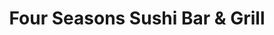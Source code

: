 ---
layout: place
title: Four Seasons Sushi Bar & Grill
permalink: /arizona/gilbert/four-seasons-sushi-bar-grill.html
stateAbbr: AZ
stateName: Arizona
cityName: Gilbert
seo:
  type: restaurant
  links: https://4seasonsushiaz.com/
place_id: ChIJgeLNg_2uK4cRrgbVXnPAp84
photos:
  - name: >-
      places/ChIJgeLNg_2uK4cRrgbVXnPAp84/photos/AeeoHcLurM8K5gBPpA1lXjaprY5ruYUVspiyU50qaSrUBWSTJSvcds2Rin89xVawa7oBosIaKnjwei_mCyPtYsOQ6MLgdQWJ3aTbWZUk1lXyk6dqT8Pw1IVjrGxpcLipTMhJpaNWy4TUjFH6JSGL6NNbFBnIqsYKY2rHiKX-P9U8E65liLsWjJTNNp5qKa9755OckRDQAVGfYHZS696GsBGmiX4Skf2k9MI7h7K_ZGiUtk1EzRnSxPL8lkRrSOiK5rpt-hvWE-qYlCtKXjzLDgDXkIOVGEGL2jf5hU0UMMlaDNJE_ZpQMUcfvxUtVLWN2EnE9fQg2GK7cGBaGFenfs-vO7HpOA3hRBYWd_YbVIItEX8lq8za8krbY8bhVwel4lz2K3igLfVqtzw7Ys4Y3gEcShGOcDovFh34e16u2pop_HDHm1Mk
    widthPx: 3984
    heightPx: 2988
    authorAttributions:
      - displayName: Charles Lynch
        uri: https://maps.google.com/maps/contrib/102236993317281344318
        photoUri: >-
          https://lh3.googleusercontent.com/a-/ALV-UjXcEerLJe-T7UCYWxkTA6ZP3fwXUCNzOURnb040VXwJ9mLj3mRLeg=s100-p-k-no-mo
    flagContentUri: >-
      https://www.google.com/local/imagery/report/?cb_client=maps_api_places.places_api&image_key=!1e10!2sCIHM0ogKEICAgID4uo7oiwE&hl=en-US
    googleMapsUri: >-
      https://www.google.com/maps/place//data=!3m4!1e2!3m2!1sCIHM0ogKEICAgID4uo7oiwE!2e10!4m2!3m1!1s0x872baefd83cde281:0xcea7c0735ed506ae
  - name: >-
      places/ChIJgeLNg_2uK4cRrgbVXnPAp84/photos/AeeoHcIbHe_6iorfCqMpzKXF5HFUjhoKMrtZLwdrOPmlfMWYvzggqj5SJyW7RteSd0RsawSYKdDMwY92Mr--UMVV667K7SF8YGjXU2CUkQJaHk0lqaMQmyC5p4NcV3sK4rzH3AB94c39VAdml-vaasImHSWwx6Kxy0ltlpk7QEgwQA5MJ1ps21PqzDKggZifkUCcmoHqq9gwsDdimx-jF2CG-OBOnMf0KUgQuJxlZuadzbMEcRzV-BmXxIYOCYa3OpE7Qdu_1Bj_uEjWiiKnFvnPeMQUNZOG05EovCn6i2s6I-0NFQ
    widthPx: 2268
    heightPx: 4032
    authorAttributions:
      - displayName: Four Seasons Sushi Bar & Grill
        uri: https://maps.google.com/maps/contrib/101138019701622459190
        photoUri: >-
          https://lh3.googleusercontent.com/a-/ALV-UjWtRhjSnfAmDcsNVOT6d1zSSE_TsJTg239Awe1OOxzQj4JeT68j=s100-p-k-no-mo
    flagContentUri: >-
      https://www.google.com/local/imagery/report/?cb_client=maps_api_places.places_api&image_key=!1e10!2sAF1QipOWkQaVm0Qik9StCAY9dh_BtGMQ2cuwoY8vskzR&hl=en-US
    googleMapsUri: >-
      https://www.google.com/maps/place//data=!3m4!1e2!3m2!1sAF1QipOWkQaVm0Qik9StCAY9dh_BtGMQ2cuwoY8vskzR!2e10!4m2!3m1!1s0x872baefd83cde281:0xcea7c0735ed506ae
  - name: >-
      places/ChIJgeLNg_2uK4cRrgbVXnPAp84/photos/AeeoHcK3yHr8IqJa2aqBkVf3uwceb9-n94oUZIvMKUtQd0Cd8_K8PJSGMrm-3N_pWxneXvS9luJPBT_mUBYw8hkQGgxl14mYfcoNuv1pxkrGwb4ZxtPLTy6JADcEG70rQRc0lQsWmqsNNGoBwrOC3c23JXazhMQPzv-ljrWhn0euNitGb3bK8p-5pfYNSg_OevO0osmWN5KQ5gU_Os22x0mG-5KtgaAEUxRhRSnGc8xNXHxY2u7R2Y65fXU-MuSjwsIsD_povViYwV1-3CFpnWJ5oU37Nf9ahMv4pSnQWepODoP03A
    widthPx: 1414
    heightPx: 2000
    authorAttributions:
      - displayName: Four Seasons Sushi Bar & Grill
        uri: https://maps.google.com/maps/contrib/101138019701622459190
        photoUri: >-
          https://lh3.googleusercontent.com/a-/ALV-UjWtRhjSnfAmDcsNVOT6d1zSSE_TsJTg239Awe1OOxzQj4JeT68j=s100-p-k-no-mo
    flagContentUri: >-
      https://www.google.com/local/imagery/report/?cb_client=maps_api_places.places_api&image_key=!1e10!2sAF1QipMO0zVKF3vK7zyIainb8WZ8_Qpw4bEGIQRtFPWh&hl=en-US
    googleMapsUri: >-
      https://www.google.com/maps/place//data=!3m4!1e2!3m2!1sAF1QipMO0zVKF3vK7zyIainb8WZ8_Qpw4bEGIQRtFPWh!2e10!4m2!3m1!1s0x872baefd83cde281:0xcea7c0735ed506ae
  - name: >-
      places/ChIJgeLNg_2uK4cRrgbVXnPAp84/photos/AeeoHcI4uoSHJc000Hw7UvsTSFMLaAF05xGQaWi3KDeeaqU_ovGcVUqJyhuyZPF1d1IKQ8kTtbigwRm64_jmaMuhw-qLoy8Z3ALdXRC6iRQTJzr9eDW-VGumHB2-WobkbjT7RocN2WQBEPFYeCXo4w9980yQlSpyOe63Jt0n8enyo6GvaotcrowugSW8SQCjcUtQ6aMGrCdboGpOWDXAlsKG5UWgljohDhG1kEODY6S-94cdsKZTkZ5GoiuV77uXTP-aZfubJabe3_5vSVECibok3YwTRbs14Kqr3CGxf80xJ5yELg
    widthPx: 2268
    heightPx: 4032
    authorAttributions:
      - displayName: Four Seasons Sushi Bar & Grill
        uri: https://maps.google.com/maps/contrib/101138019701622459190
        photoUri: >-
          https://lh3.googleusercontent.com/a-/ALV-UjWtRhjSnfAmDcsNVOT6d1zSSE_TsJTg239Awe1OOxzQj4JeT68j=s100-p-k-no-mo
    flagContentUri: >-
      https://www.google.com/local/imagery/report/?cb_client=maps_api_places.places_api&image_key=!1e10!2sAF1QipPa_pt4yPTzaO7KjUfeEGT33h-47Q5CzYzhz7Mx&hl=en-US
    googleMapsUri: >-
      https://www.google.com/maps/place//data=!3m4!1e2!3m2!1sAF1QipPa_pt4yPTzaO7KjUfeEGT33h-47Q5CzYzhz7Mx!2e10!4m2!3m1!1s0x872baefd83cde281:0xcea7c0735ed506ae
  - name: >-
      places/ChIJgeLNg_2uK4cRrgbVXnPAp84/photos/AeeoHcIT1TNIqq05KqJURl2--Oyd8iDOSlR9ROVY2Ipbov4Tc3wi0KF-RVJMYlvgDlc6bgQoXDVZDngVkdOvOrkeZdbsCqgIoD35qpjDTAWEzGD0oaDuykVTIBO2aREgvFflNYM7ozf1PRdOO-i1P5-25QsXIhlH8Adibl7Ruup9D-DvQcGGmsXE9RGdugee3sQJGSS-8FeR3XyAJpwmBfhjVv1-d0qL_f1gwkTXCJU6VA8NCf1HMVIsZIaWptPy59FGhXvJUGIb5P7n5mzKk8XxqomAlu8_FQ6RGrl_7J-AdbBsxQ
    widthPx: 2268
    heightPx: 4032
    authorAttributions:
      - displayName: Four Seasons Sushi Bar & Grill
        uri: https://maps.google.com/maps/contrib/101138019701622459190
        photoUri: >-
          https://lh3.googleusercontent.com/a-/ALV-UjWtRhjSnfAmDcsNVOT6d1zSSE_TsJTg239Awe1OOxzQj4JeT68j=s100-p-k-no-mo
    flagContentUri: >-
      https://www.google.com/local/imagery/report/?cb_client=maps_api_places.places_api&image_key=!1e10!2sAF1QipOs2kXGlaLSJbfF0MBUDQSGOIBKyQLjXswxqCrH&hl=en-US
    googleMapsUri: >-
      https://www.google.com/maps/place//data=!3m4!1e2!3m2!1sAF1QipOs2kXGlaLSJbfF0MBUDQSGOIBKyQLjXswxqCrH!2e10!4m2!3m1!1s0x872baefd83cde281:0xcea7c0735ed506ae
  - name: >-
      places/ChIJgeLNg_2uK4cRrgbVXnPAp84/photos/AeeoHcIiKgZq-RJbLH7OVK6pr-Ap1bWNQ4OBnLiCCXKvlnbBRj5wGT0Q5fUReIheMUpfQEFuRpJ9EQdsGuk6yyoKaoBO7oqPKq4Lv3WcrJVyMOGc1YjcSOJcj7BLtHw6p8y_97TJTSysI32VUJhjRpmwcLxEllWLErtpGL5yBfAtJpRCpTy0qzELfiJ5n9kWIWtnZX2burUBtD1DXv9IjXx_w5ix2ce_-OjFDbOvvyUNQfSNYfRHz1dePj57PZkKGQwse3akZn4CfsVhU_9XlKkxU52NkliJxi0JVbd94H_on_1TBg
    widthPx: 4032
    heightPx: 2268
    authorAttributions:
      - displayName: Four Seasons Sushi Bar & Grill
        uri: https://maps.google.com/maps/contrib/101138019701622459190
        photoUri: >-
          https://lh3.googleusercontent.com/a-/ALV-UjWtRhjSnfAmDcsNVOT6d1zSSE_TsJTg239Awe1OOxzQj4JeT68j=s100-p-k-no-mo
    flagContentUri: >-
      https://www.google.com/local/imagery/report/?cb_client=maps_api_places.places_api&image_key=!1e10!2sAF1QipPbIWNXGVhuWxX7tFN1GE7HRjChLTCQpr8_HKN_&hl=en-US
    googleMapsUri: >-
      https://www.google.com/maps/place//data=!3m4!1e2!3m2!1sAF1QipPbIWNXGVhuWxX7tFN1GE7HRjChLTCQpr8_HKN_!2e10!4m2!3m1!1s0x872baefd83cde281:0xcea7c0735ed506ae
  - name: >-
      places/ChIJgeLNg_2uK4cRrgbVXnPAp84/photos/AeeoHcKO-HrBpANWhjaK9n30hgqmYXZsiI7Dp8mEU90ignPEYur4TKBDdHnapRyQpdr8diPkD_yj9RXoYM7Y1oLfVF6Eu1IBtmbXP-SEyFMw8AoLtN-8EAvpOUxtl-8_ECmrn-TIuFkUwhD3-y7ctLXdqmZhLgmatPL5gH0zyfw4RwHsip_CCNlkWg0OhYfRpJFun5yWxBdDUQmChWnCl_JF0-9PuRvRZefDMD8iOcsh8YqOMKFNdMzk1zO7Eo8NCIrJkaAXstJoTJuy17DK2QfNA6jRDDA5kEFJ1toLf3E2lTx8ZJj2tf-jV48YwXA7TSYINqP2jDo3MBH4kT7LhskylolZcOjIKVbMjM17_VFNhKbVyG_RHIU9NIifAGBRz-9utPFkbzS9SrWpEqOUBHFgIkwh1k_do9ElicPWBLFbVQOAw_Fs
    widthPx: 4000
    heightPx: 2252
    authorAttributions:
      - displayName: Sam Hittson
        uri: https://maps.google.com/maps/contrib/109877453723865955483
        photoUri: >-
          https://lh3.googleusercontent.com/a/ACg8ocL872I_CzX2jWPnXSC7Q2tWwJJhU1Q8xpX3hYXRQ7oxa6A31A=s100-p-k-no-mo
    flagContentUri: >-
      https://www.google.com/local/imagery/report/?cb_client=maps_api_places.places_api&image_key=!1e10!2sCIHM0ogKEICAgIDZ9ci5lAE&hl=en-US
    googleMapsUri: >-
      https://www.google.com/maps/place//data=!3m4!1e2!3m2!1sCIHM0ogKEICAgIDZ9ci5lAE!2e10!4m2!3m1!1s0x872baefd83cde281:0xcea7c0735ed506ae
  - name: >-
      places/ChIJgeLNg_2uK4cRrgbVXnPAp84/photos/AeeoHcJGI9fmkBwfwPlM9rBsrBz8N6kmg1-Ag0864_ImdTpyOu0L3jANWLMehQJ4HrDH2P-8fGb0jydn3W4F-l_-UVEIM584BUwr23fv3kcHRMN-4Fe-RuBZ9nV7PR8EmixqGWmuvQmHrX7SbKA_USXAxjC3OpbcVQ4l1oM2Dg71VA2bw0qnyNhmRYiS2wTLaD_TXsM958H9oS_Qb1fdwuvRAyd2E5_tjwklGSyf37laDvTX7pBKKTj1TLz2sLq2WTgF1OFNPyolryXWIK63JBIdZI3yRRpxfedpPvI2xRT-bX18G7OmNoefmydIIbKX6Mfm1ylVdW9h980hg_PyucQFCviW7tsr3YfYl0MSjp4Y7hfUnkCgQxKfiTulcaeeOERp6kbEGN_aLbws87wzfm5SL4V_hqXpLvzMC0J054HeHexR9Q
    widthPx: 4032
    heightPx: 3024
    authorAttributions:
      - displayName: Martin Martin
        uri: https://maps.google.com/maps/contrib/117147683508775533229
        photoUri: >-
          https://lh3.googleusercontent.com/a/ACg8ocL44FZMA7s6CZ7VelIXtR_VWyBhBZ2ql0NurvM0yLYbGmGw-rY=s100-p-k-no-mo
    flagContentUri: >-
      https://www.google.com/local/imagery/report/?cb_client=maps_api_places.places_api&image_key=!1e10!2sCIHM0ogKEICAgIC5scj9Sg&hl=en-US
    googleMapsUri: >-
      https://www.google.com/maps/place//data=!3m4!1e2!3m2!1sCIHM0ogKEICAgIC5scj9Sg!2e10!4m2!3m1!1s0x872baefd83cde281:0xcea7c0735ed506ae
  - name: >-
      places/ChIJgeLNg_2uK4cRrgbVXnPAp84/photos/AeeoHcJcEaMu5xFYx-SH80z54Ed0EhutP4fMFnukVZVWjy9LBrDQszc9jqxqI4e1yMidVej6Fe8ZYHDAtnETV4ERjCZfmiQQSV4TZRX8HVDoST7oeqZ_QVoNn54hKTToUyAOazmm5aIM4Sm9Hx59en-OaXyNW8I0ZaqCjWoTbf11s029Y879nI5sudcqm7_q9c4mHNZakm1pv656WvgQ6y_hcpxa8UbPFwE82xPSVyQD3TNQQU6Jt4FHZhgmxiFzGfuPrAJbRMKj1cRE_CRGD3OsKKcPmnpOnVESWQc2ro5QY9_oaZXwEIucXQQaMB-WfDBTEAmoZ0DHoT95ZfYa5yMzd4TdypdEW1SDV6Ql5IsOwf1FIxN224MClJALhJvO6clC-TLgJaAZp3O813q8gnZEOJoQTmKuElSKPuYpzp0V7KE
    widthPx: 4000
    heightPx: 2252
    authorAttributions:
      - displayName: Sam Hittson
        uri: https://maps.google.com/maps/contrib/109877453723865955483
        photoUri: >-
          https://lh3.googleusercontent.com/a/ACg8ocL872I_CzX2jWPnXSC7Q2tWwJJhU1Q8xpX3hYXRQ7oxa6A31A=s100-p-k-no-mo
    flagContentUri: >-
      https://www.google.com/local/imagery/report/?cb_client=maps_api_places.places_api&image_key=!1e10!2sCIHM0ogKEICAgIDllZ7PPw&hl=en-US
    googleMapsUri: >-
      https://www.google.com/maps/place//data=!3m4!1e2!3m2!1sCIHM0ogKEICAgIDllZ7PPw!2e10!4m2!3m1!1s0x872baefd83cde281:0xcea7c0735ed506ae
  - name: >-
      places/ChIJgeLNg_2uK4cRrgbVXnPAp84/photos/AeeoHcLt3asD4Lv6FGBps_I3eyTbJR8IrG8HKgQ6rSVXDQ4r9R89-2iGAJ1YbA1ZagLrKFNUUavOlcAgA9HfpJq_hsVPLlwyuw4ojiv9NnzhxS-0EjNHYj4fWE121M6hyJdKeyev-7OqxgUknh1fcU9bPZUKu0_t7iZErSoNltAYaMDmDTD7bzq0d9ltUmeALBvGMeK7sUoZ03uSjqyMp-rloWXVEdyck8G0aYq4gkuVWgd6Xoa5FcxTI2CF92l4Fd-XLowGT_rKPL0rgzPXR8Jd_kF-nwWcUJZJcamBFQpOvSSqxdQvzPXqGr1ke4ysil_txdEDptj--2QVvw9espgRDRRKFFyYuWr9cxYtHElnzQhUqOFt2fXJJ00m6rPqyyff3marlLNRFnMzO8RKF68Iy_46LqnaPjeqPoYmvH40ZrtG_ItJ
    widthPx: 4800
    heightPx: 3600
    authorAttributions:
      - displayName: Sam Hittson
        uri: https://maps.google.com/maps/contrib/109877453723865955483
        photoUri: >-
          https://lh3.googleusercontent.com/a/ACg8ocL872I_CzX2jWPnXSC7Q2tWwJJhU1Q8xpX3hYXRQ7oxa6A31A=s100-p-k-no-mo
    flagContentUri: >-
      https://www.google.com/local/imagery/report/?cb_client=maps_api_places.places_api&image_key=!1e10!2sCIHM0ogKEICAgIDllZ7P9wE&hl=en-US
    googleMapsUri: >-
      https://www.google.com/maps/place//data=!3m4!1e2!3m2!1sCIHM0ogKEICAgIDllZ7P9wE!2e10!4m2!3m1!1s0x872baefd83cde281:0xcea7c0735ed506ae
address: 1652 N Higley Rd, Gilbert, AZ 85234, USA
street: 1652 N Higley Rd
city: Gilbert
state: AZ
zip: '85234'
country: USA
neighborhood: Higley Marketplace
latitude: '33.380412'
longitude: '-111.724299'
accessibility_options:
  wheelchairAccessibleParking: true
  wheelchairAccessibleEntrance: true
  wheelchairAccessibleRestroom: true
  wheelchairAccessibleSeating: true
business_status: OPERATIONAL
name: Four Seasons Sushi Bar & Grill
google_maps_links:
  directionsUri: >-
    https://www.google.com/maps/dir//''/data=!4m7!4m6!1m1!4e2!1m2!1m1!1s0x872baefd83cde281:0xcea7c0735ed506ae!3e0
  placeUri: https://maps.google.com/?cid=14891082294668625582
  writeAReviewUri: >-
    https://www.google.com/maps/place//data=!4m3!3m2!1s0x872baefd83cde281:0xcea7c0735ed506ae!12e1
  reviewsUri: >-
    https://www.google.com/maps/place//data=!4m4!3m3!1s0x872baefd83cde281:0xcea7c0735ed506ae!9m1!1b1
  photosUri: >-
    https://www.google.com/maps/place//data=!4m3!3m2!1s0x872baefd83cde281:0xcea7c0735ed506ae!10e5
primary_type: Sushi Restaurant
opening_hours:
  openNow: true
  periods:
    - open:
        day: 0
        hour: 15
        minute: 0
      close:
        day: 0
        hour: 20
        minute: 0
    - open:
        day: 1
        hour: 11
        minute: 0
      close:
        day: 1
        hour: 21
        minute: 0
    - open:
        day: 2
        hour: 11
        minute: 0
      close:
        day: 2
        hour: 21
        minute: 0
    - open:
        day: 3
        hour: 11
        minute: 0
      close:
        day: 3
        hour: 21
        minute: 0
    - open:
        day: 4
        hour: 11
        minute: 0
      close:
        day: 4
        hour: 21
        minute: 0
    - open:
        day: 5
        hour: 11
        minute: 0
      close:
        day: 5
        hour: 21
        minute: 30
    - open:
        day: 6
        hour: 12
        minute: 0
      close:
        day: 6
        hour: 21
        minute: 30
  weekdayDescriptions:
    - 'Monday: 11:00 AM – 9:00 PM'
    - 'Tuesday: 11:00 AM – 9:00 PM'
    - 'Wednesday: 11:00 AM – 9:00 PM'
    - 'Thursday: 11:00 AM – 9:00 PM'
    - 'Friday: 11:00 AM – 9:30 PM'
    - 'Saturday: 12:00 – 9:30 PM'
    - 'Sunday: 3:00 – 8:00 PM'
  nextCloseTime: '2025-05-04T04:30:00Z'
secondary_opening_hours:
  - openNow: false
    periods:
      - open:
          day: 1
          hour: 14
          minute: 30
        close:
          day: 1
          hour: 17
          minute: 30
      - open:
          day: 1
          hour: 20
          minute: 0
        close:
          day: 1
          hour: 21
          minute: 0
      - open:
          day: 2
          hour: 14
          minute: 30
        close:
          day: 2
          hour: 17
          minute: 0
      - open:
          day: 2
          hour: 20
          minute: 0
        close:
          day: 2
          hour: 21
          minute: 0
      - open:
          day: 3
          hour: 14
          minute: 30
        close:
          day: 3
          hour: 17
          minute: 30
      - open:
          day: 3
          hour: 20
          minute: 0
        close:
          day: 3
          hour: 21
          minute: 0
      - open:
          day: 4
          hour: 14
          minute: 30
        close:
          day: 4
          hour: 17
          minute: 30
      - open:
          day: 4
          hour: 20
          minute: 0
        close:
          day: 4
          hour: 21
          minute: 0
      - open:
          day: 5
          hour: 14
          minute: 30
        close:
          day: 5
          hour: 17
          minute: 30
      - open:
          day: 5
          hour: 20
          minute: 0
        close:
          day: 5
          hour: 21
          minute: 30
    weekdayDescriptions:
      - 'Monday: 2:30 – 5:30 PM, 8:00 – 9:00 PM'
      - 'Tuesday: 2:30 – 5:00 PM, 8:00 – 9:00 PM'
      - 'Wednesday: 2:30 – 5:30 PM, 8:00 – 9:00 PM'
      - 'Thursday: 2:30 – 5:30 PM, 8:00 – 9:00 PM'
      - 'Friday: 2:30 – 5:30 PM, 8:00 – 9:30 PM'
      - 'Saturday: Closed'
      - 'Sunday: Closed'
    secondaryHoursType: HAPPY_HOUR
    nextOpenTime: '2025-05-05T21:30:00Z'
  - openNow: true
    periods:
      - open:
          day: 0
          hour: 15
          minute: 0
        close:
          day: 0
          hour: 20
          minute: 0
      - open:
          day: 1
          hour: 11
          minute: 0
        close:
          day: 1
          hour: 21
          minute: 0
      - open:
          day: 2
          hour: 11
          minute: 0
        close:
          day: 2
          hour: 21
          minute: 0
      - open:
          day: 3
          hour: 11
          minute: 0
        close:
          day: 3
          hour: 21
          minute: 0
      - open:
          day: 4
          hour: 11
          minute: 0
        close:
          day: 4
          hour: 21
          minute: 0
      - open:
          day: 5
          hour: 11
          minute: 0
        close:
          day: 5
          hour: 21
          minute: 30
      - open:
          day: 6
          hour: 12
          minute: 0
        close:
          day: 6
          hour: 21
          minute: 30
    weekdayDescriptions:
      - 'Monday: 11:00 AM – 9:00 PM'
      - 'Tuesday: 11:00 AM – 9:00 PM'
      - 'Wednesday: 11:00 AM – 9:00 PM'
      - 'Thursday: 11:00 AM – 9:00 PM'
      - 'Friday: 11:00 AM – 9:30 PM'
      - 'Saturday: 12:00 – 9:30 PM'
      - 'Sunday: 3:00 – 8:00 PM'
    secondaryHoursType: DELIVERY
    nextCloseTime: '2025-05-04T04:30:00Z'
  - openNow: true
    periods:
      - open:
          day: 0
          hour: 15
          minute: 0
        close:
          day: 0
          hour: 20
          minute: 0
      - open:
          day: 1
          hour: 11
          minute: 0
        close:
          day: 1
          hour: 20
          minute: 30
      - open:
          day: 2
          hour: 11
          minute: 0
        close:
          day: 2
          hour: 20
          minute: 30
      - open:
          day: 3
          hour: 11
          minute: 0
        close:
          day: 3
          hour: 20
          minute: 30
      - open:
          day: 4
          hour: 11
          minute: 0
        close:
          day: 4
          hour: 20
          minute: 30
      - open:
          day: 5
          hour: 11
          minute: 0
        close:
          day: 5
          hour: 21
          minute: 0
      - open:
          day: 6
          hour: 12
          minute: 0
        close:
          day: 6
          hour: 21
          minute: 0
    weekdayDescriptions:
      - 'Monday: 11:00 AM – 8:30 PM'
      - 'Tuesday: 11:00 AM – 8:30 PM'
      - 'Wednesday: 11:00 AM – 8:30 PM'
      - 'Thursday: 11:00 AM – 8:30 PM'
      - 'Friday: 11:00 AM – 9:00 PM'
      - 'Saturday: 12:00 – 9:00 PM'
      - 'Sunday: 3:00 – 8:00 PM'
    secondaryHoursType: TAKEOUT
    nextCloseTime: '2025-05-04T04:00:00Z'
phone: (928) 719-8899
price_level: PRICE_LEVEL_MODERATE
price_range: $10 &ndash; $20
rating: '4.3'
rating_count: 479
website: https://4seasonsushiaz.com/
description: >-
  Explore Four Seasons Sushi in Gilbert, AZ$$$Four Seasons Sushi Bar & Grill in
  Gilbert, Arizona, stands out as a go-to spot for fresh sushi and
  Japanese-inspired dishes in a relaxed setting. This sushi restaurant features
  a variety of rolls and plates that highlight quality ingredients and creative
  flavors, making it ideal for casual dining or quick meals. With options like
  happy hour specials, it appeals to those seeking affordable yet flavorful
  experiences at local Japanese places. The venue emphasizes accessibility with
  features like wheelchair-friendly entrances and parking, enhancing its appeal
  for diverse visitors. Whether you're exploring sushi options near you, this
  spot combines tradition with modern convenience for an enjoyable meal.
generative_summary: >-
  Explore Four Seasons Sushi in Gilbert, AZ$$$Four Seasons Sushi Bar & Grill in
  Gilbert, Arizona, stands out as a go-to spot for fresh sushi and
  Japanese-inspired dishes in a relaxed setting. This sushi restaurant features
  a variety of rolls and plates that highlight quality ingredients and creative
  flavors, making it ideal for casual dining or quick meals. With options like
  happy hour specials, it appeals to those seeking affordable yet flavorful
  experiences at local Japanese places. The venue emphasizes accessibility with
  features like wheelchair-friendly entrances and parking, enhancing its appeal
  for diverse visitors. Whether you're exploring sushi options near you, this
  spot combines tradition with modern convenience for an enjoyable meal.
generative_disclosure: Summarized by AI using the Grok-3-Mini model.
reviews: null
review_summary: >-
  Feedback from Sushi Enthusiasts$$$Folks around Gilbert seem to really
  appreciate the fresh flavors and solid value at this sushi spot, based on its
  strong overall rating from hundreds of comments. Many highlight the tasty
  rolls and Japanese dishes that hit the spot without breaking the bank,
  especially during happy hour deals that add extra appeal. While some mention
  occasional waits during peak times, the general vibe leans positive with
  praise for the welcoming atmosphere and reliable service. It's clear that
  diners find it a great choice for groups or solo outings, offering a mix of
  classics and creative options that keep people coming back. If you're on the
  hunt for top-rated sushi restaurants nearby, this place often gets nods for
  its consistent quality and friendly feel.
review_disclosure: Summarized by AI using the Grok-3-Mini model.
parking_options: null
payment_options: null
allow_dogs: null
curbside_pickup: null
delivery: null
dine_in: null
good_for_children: null
good_for_groups: null
good_for_sports: null
live_music: null
menu_for_children: null
outdoor_seating: null
reservable: null
restroom: null
serves_beer: null
serves_breakfast: null
serves_brunch: null
serves_cocktails: null
serves_coffee: null
serves_dinner: null
serves_dessert: null
serves_lunch: null
serves_vegetarian_food: null
serves_wine: null
takeout: null
update_category: enterprise
places_description: null

---